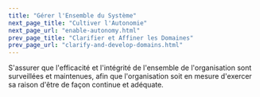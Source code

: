 ```yaml
---
title: "Gérer l'Ensemble du Système"
next_page_title: "Cultiver l'Autonomie"
next_page_url: "enable-autonomy.html"
prev_page_title: "Clarifier et Affiner les Domaines"
prev_page_url: "clarify-and-develop-domains.html"
---
```



<div class="card summary"><div class="card-body">S'assurer que l'efficacité et l'intégrité de l'ensemble de l'organisation sont surveillées et maintenues, afin que l'organisation soit en mesure d'exercer sa raison d'être de façon continue et adéquate.
</div></div>
